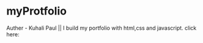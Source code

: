 # myProtfolio
Auther - Kuhali Paul ||
I build my portfolio with html,css and javascript.
click here:
